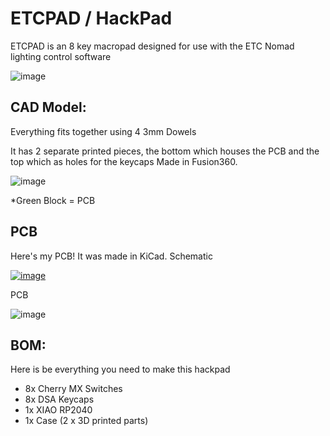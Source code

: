 # ETCPAD / HackPad

ETCPAD is an 8 key macropad designed for use with the ETC Nomad lighting control software

![image](https://github.com/user-attachments/assets/9989957c-2fc6-4302-bbc5-2fadd5ed2010)

## CAD Model:
Everything fits together using 4 3mm Dowels

It has 2 separate printed pieces, the bottom which houses the PCB and the top which as holes for the keycaps
Made in Fusion360.

![image](https://github.com/user-attachments/assets/0006b774-b1cc-4165-b78a-445fb8992d99)

*Green Block = PCB

## PCB
Here's my PCB! It was made in KiCad.
Schematic

[![image](https://github.com/user-attachments/assets/502de906-96ab-4984-a0d6-422970f44745)](https://github.com/Max-Worboys/hackpad/blob/main/assets/Schematic1.png?raw=true)

PCB

![image](https://github.com/user-attachments/assets/74e7f9a4-66b7-4e85-b218-28e997612700)


## BOM:
Here is be everything you need to make this hackpad

- 8x Cherry MX Switches
- 8x DSA Keycaps
- 1x XIAO RP2040
- 1x Case (2 x 3D printed parts)
